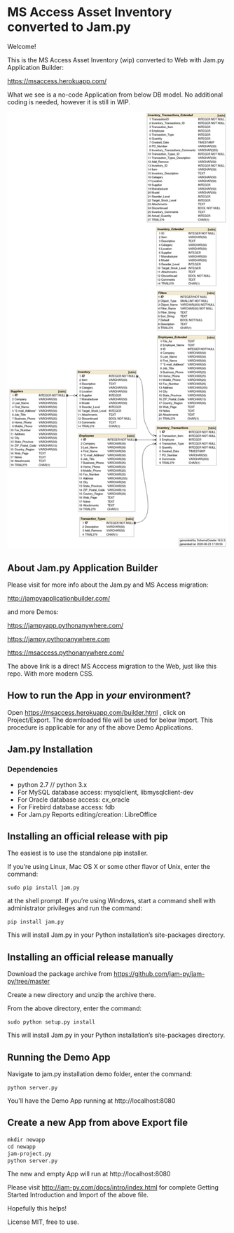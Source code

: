 # MS Access Asset Inventory converted to Jam.py 

Welcome! 

This is the MS Access Asset Inventory (wip) converted to Web with Jam.py Application Builder:

https://msaccess.herokuapp.com/

What we see is a no-code Application from below DB model. No additional coding is needed, however it is still in WIP.


![MS Access Database](https://github.com/platipusica/AssetInventoryMSAccess/blob/master/images/MSAssetInv.png)



About Jam.py Application Builder
------------

Please visit for more info about the Jam.py and MS Access migration:

http://jampyapplicationbuilder.com/

and more Demos:

https://jampyapp.pythonanywhere.com/

https://jampy.pythonanywhere.com

https://msaccess.pythonanywhere.com/

The above link is a direct MS Acccess migration to the Web, just like this repo. With more modern CSS.


How to run the App in *your* environment?
------------

Open https://msaccess.herokuapp.com/builder.html , click on Project/Export. The downloaded file will be used for below Import.
This procedure is applicable for any of the above Demo Applications.



Jam.py Installation
------------

### Dependencies

 * python 2.7 // python 3.x
 * For MySQL database access: mysqlclient, libmysqlclient-dev
 * For Oracle database access: cx_oracle
 * For Firebird database access: fdb
 * For Jam.py Reports editing/creation: LibreOffice

## Installing an official release with pip


The easiest is to use the standalone pip installer.

If you’re using Linux, Mac OS X or some other flavor of Unix, enter the command:
```
sudo pip install jam.py 
```
at the shell prompt. If you’re using Windows, start a command shell with administrator privileges and run the command:
```
pip install jam.py
```
This will install Jam.py in your Python installation’s site-packages directory.


## Installing an official release manually

Download the package archive from https://github.com/jam-py/jam-py/tree/master

Create a new directory and unzip the archive there.

From the above directory, enter the command:

```
sudo python setup.py install
```

This will install Jam.py in your Python installation’s site-packages directory.

## Running the Demo App

Navigate to jam.py installation demo folder, enter the command:
```
python server.py
```

You'll have the Demo App running at http://localhost:8080

## Create a new App from above Export file

```
mkdir newapp
cd newapp
jam-project.py
python server.py
```
The new and empty App will run at http://localhost:8080

Please visit http://jam-py.com/docs/intro/index.html for complete Getting Started Introduction and Import of the above file.


Hopefully this helps!

License MIT, free to use.
